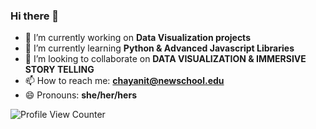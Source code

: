 ### Hi there 👋
- 🔭 I’m currently working on **Data Visualization projects**
- 🌱 I’m currently learning **Python & Advanced Javascript Libraries**
- 👯 I’m looking to collaborate on **DATA VISUALIZATION & IMMERSIVE STORY TELLING**
- 📫 How to reach me: **chayanit@newschool.edu**
- 😄 Pronouns: **she/her/hers**

<!--
**Chayanitoey/chayanitoey** is a ✨ _special_ ✨ repository because its `README.md` (this file) appears on your GitHub profile.

Here are some ideas to get you started:
<!-- 
- 🔭 I’m currently working on ...
- 🌱 I’m currently learning ...
- 👯 I’m looking to collaborate on ...
- 🤔 I’m looking for help with ...
- 💬 Ask me about ...
- 📫 How to reach me: ...
- 😄 Pronouns: ...
- ⚡ Fun fact: ...
--> 
![Profile View Counter](https://komarev.com/ghpvc/?username=chayanitoey)
